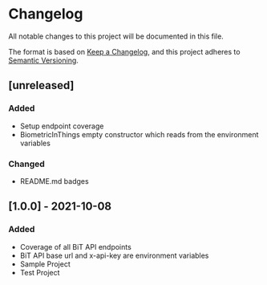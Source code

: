 # Changelog

All notable changes to this project will be documented in this file.

The format is based on [Keep a Changelog](https://keepachangelog.com/en/1.0.0/),
and this project adheres to [Semantic Versioning](https://semver.org/spec/v2.0.0.html).

## [unreleased]

### Added
- Setup endpoint coverage	
- BiometricInThings empty constructor which reads from the environment variables

### Changed
- README.md badges

## [1.0.0] - 2021-10-08

### Added

- Coverage of all BiT API endpoints
- BiT API base url and x-api-key are environment variables
- Sample Project
- Test Project